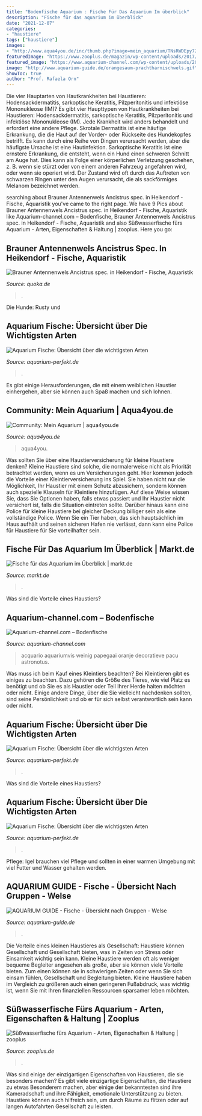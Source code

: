 ```yaml
---
title: "Bodenfische Aquarium : Fische Für Das Aquarium Im überblick"
description: "Fische für das aquarium im überblick"
date: "2021-12-07"
categories:
- "haustiere"
tags: ["haustiere"]
images:
- "http://www.aqua4you.de/inc/thumb.php?image=mein_aquarium/TNsRWDEpy72.jpg&amp;w=465"
featuredImage: "https://www.zooplus.de/magazin/wp-content/uploads/2017/08/süßwasserfische-im-aquarium-768x512.jpeg"
featured_image: "https://www.aquarium-channel.com/wp-content/uploads/2015/10/bigstock-Beautiful-Little-Aquarium-Fish-66423010.jpg"
image: "http://www.aquarium-guide.de/orangesaum-prachtharnischwels.gif"
ShowToc: true
author: "Prof. Rafaela Orn"
---
```



Die vier Hauptarten von Hautkrankheiten bei Haustieren: Hodensackdermatitis, sarkoptische Keratitis, Pilzperitonitis und infektiöse Mononukleose (IM)?
Es gibt vier Haupttypen von Hautkrankheiten bei Haustieren: Hodensackdermatitis, sarkoptische Keratitis, Pilzperitonitis und infektiöse Mononukleose (IM). Jede Krankheit wird anders behandelt und erfordert eine andere Pflege. Skrotale Dermatitis ist eine häufige Erkrankung, die die Haut auf der Vorder- oder Rückseite des Hundekopfes betrifft. Es kann durch eine Reihe von Dingen verursacht werden, aber die häufigste Ursache ist eine Hautinfektion. Sarkoptische Keratitis ist eine ernstere Erkrankung, die entsteht, wenn ein Hund einen schweren Schnitt am Auge hat. Dies kann als Folge einer körperlichen Verletzung geschehen, z. B. wenn sie stürzt oder von einem anderen Fahrzeug angefahren wird, oder wenn sie operiert wird. Der Zustand wird oft durch das Auftreten von schwarzen Ringen unter den Augen verursacht, die als sackförmiges Melanom bezeichnet werden.

	

		
searching about Brauner Antennenwels Ancistrus spec. in Heikendorf - Fische, Aquaristik you've came to the right page. We have 9 Pics about Brauner Antennenwels Ancistrus spec. in Heikendorf - Fische, Aquaristik like Aquarium-channel.com – Bodenfische, Brauner Antennenwels Ancistrus spec. in Heikendorf - Fische, Aquaristik and also Süßwasserfische fürs Aquarium - Arten, Eigenschaften &amp; Haltung | zooplus. Here you go:
		
    
## Brauner Antennenwels Ancistrus Spec. In Heikendorf - Fische, Aquaristik

<img loading=lazy src="http://bild0.qimage.de/brauner-antennenwels-ancistrus-foto-bild-112991620.jpg" onerror="this.onerror=null;this.src='https://tse2.mm.bing.net/th?id=OIP.1ndhn9Qo8o0kfCna3bw-7wHaLK&amp;pid=15.1';" alt="Brauner Antennenwels Ancistrus spec. in Heikendorf - Fische, Aquaristik">

_Source: quoka.de_

>. 

	

Die Hunde: Rusty und

    
## Aquarium Fische: Übersicht über Die Wichtigsten Arten

<img loading=lazy src="http://aquarium-perfekt.de/wp-content/uploads/2015/07/aquarium-fische-prachtschmerle.jpg" onerror="this.onerror=null;this.src='https://tse3.mm.bing.net/th?id=OIP.Q-kGPeerqD036Jq1iphgHgAAAA&amp;pid=15.1';" alt="Aquarium Fische: Übersicht über die wichtigsten Arten">

_Source: aquarium-perfekt.de_

>. 

	

Es gibt einige Herausforderungen, die mit einem weiblichen Haustier einhergehen, aber sie können auch Spaß machen und sich lohnen.

    
## Community: Mein Aquarium | Aqua4you.de

<img loading=lazy src="http://www.aqua4you.de/inc/thumb.php?image=mein_aquarium/TNsRWDEpy72.jpg&amp;w=465" onerror="this.onerror=null;this.src='https://tse3.mm.bing.net/th?id=OIP.9deQ6r_IHCPVnG6j3Sq1fwAAAA&amp;pid=15.1';" alt="Community: Mein Aquarium | aqua4you.de">

_Source: aqua4you.de_

>aqua4you. 

	

Was sollten Sie über eine Haustierversicherung für kleine Haustiere denken?
Kleine Haustiere sind solche, die normalerweise nicht als Priorität betrachtet werden, wenn es um Versicherungen geht. Hier kommen jedoch die Vorteile einer Kleintierversicherung ins Spiel. Sie haben nicht nur die Möglichkeit, Ihr Haustier mit einem Schutz abzusichern, sondern können auch spezielle Klauseln für Kleintiere hinzufügen. Auf diese Weise wissen Sie, dass Sie Optionen haben, falls etwas passiert und Ihr Haustier nicht versichert ist, falls die Situation eintreten sollte. Darüber hinaus kann eine Police für kleine Haustiere bei gleicher Deckung billiger sein als eine vollständige Police. Wenn Sie ein Tier haben, das sich hauptsächlich im Haus aufhält und seinen sicheren Hafen nie verlässt, dann kann eine Police für Haustiere für Sie vorteilhafter sein.

    
## Fische Für Das Aquarium Im Überblick | Markt.de

<img loading=lazy src="https://bilder.markt.de/images/cms/eigene_bilder/wels_grafik.png" onerror="this.onerror=null;this.src='https://tse3.mm.bing.net/th?id=OIP.NWhhJrQcmNEsW8igC_IGiAHaE8&amp;pid=15.1';" alt="Fische für das Aquarium im Überblick | markt.de">

_Source: markt.de_

>. 

	

Was sind die Vorteile eines Haustiers?

    
## Aquarium-channel.com – Bodenfische

<img loading=lazy src="https://www.aquarium-channel.com/wp-content/uploads/2015/10/bigstock-Beautiful-Little-Aquarium-Fish-66423010.jpg" onerror="this.onerror=null;this.src='https://tse3.mm.bing.net/th?id=OIP.6yHqWeOpCPgQq48oixuSsQHaE8&amp;pid=15.1';" alt="Aquarium-channel.com – Bodenfische">

_Source: aquarium-channel.com_

>acquario aquariumvis weinig papegaai oranje decoratieve pacu astronotus. 

	

Was muss ich beim Kauf eines Kleintiers beachten?
Bei Kleintieren gibt es einiges zu beachten. Dazu gehören die Größe des Tieres, wie viel Platz es benötigt und ob Sie es als Haustier oder Teil Ihrer Herde halten möchten oder nicht. Einige andere Dinge, über die Sie vielleicht nachdenken sollten, sind seine Persönlichkeit und ob er für sich selbst verantwortlich sein kann oder nicht.

    
## Aquarium Fische: Übersicht über Die Wichtigsten Arten

<img loading=lazy src="https://aquarium-perfekt.de/wp-content/uploads/2015/07/aquarium-fische-panzerwels-300x225.jpg" onerror="this.onerror=null;this.src='https://tse4.mm.bing.net/th?id=OIP.XZuuK1GlwSR9DM4vAJ8rtQHaFj&amp;pid=15.1';" alt="Aquarium Fische: Übersicht über die wichtigsten Arten">

_Source: aquarium-perfekt.de_

>. 

	

Was sind die Vorteile eines Haustiers?

    
## Aquarium Fische: Übersicht über Die Wichtigsten Arten

<img loading=lazy src="https://aquarium-perfekt.de/wp-content/uploads/2015/07/aquarium-fische-prachtschmerle-300x225.jpg" onerror="this.onerror=null;this.src='https://tse4.mm.bing.net/th?id=OIP.QHAKCaCH-tyrxktopwnJIAAAAA&amp;pid=15.1';" alt="Aquarium Fische: Übersicht über die wichtigsten Arten">

_Source: aquarium-perfekt.de_

>. 

	

Pflege: Igel brauchen viel Pflege und sollten in einer warmen Umgebung mit viel Futter und Wasser gehalten werden.

    
## AQUARIUM GUIDE - Fische - Übersicht Nach Gruppen - Welse

<img loading=lazy src="http://www.aquarium-guide.de/orangesaum-prachtharnischwels.gif" onerror="this.onerror=null;this.src='https://tse4.mm.bing.net/th?id=OIP.2S_PqdXQS5LWQ9GFabs6-gAAAA&amp;pid=15.1';" alt="AQUARIUM GUIDE - Fische - Übersicht nach Gruppen - Welse">

_Source: aquarium-guide.de_

>. 

	

Die Vorteile eines kleinen Haustieres als Gesellschaft: Haustiere können Gesellschaft und Gesellschaft bieten, was in Zeiten von Stress oder Einsamkeit wichtig sein kann.
Kleine Haustiere werden oft als weniger bequeme Begleiter angesehen als große, aber sie können viele Vorteile bieten. Zum einen können sie in schwierigen Zeiten oder wenn Sie sich einsam fühlen, Gesellschaft und Begleitung bieten. Kleine Haustiere haben im Vergleich zu größeren auch einen geringeren Fußabdruck, was wichtig ist, wenn Sie mit Ihren finanziellen Ressourcen sparsamer leben möchten.

    
## Süßwasserfische Fürs Aquarium - Arten, Eigenschaften &amp; Haltung | Zooplus

<img loading=lazy src="https://www.zooplus.de/magazin/wp-content/uploads/2017/08/süßwasserfische-im-aquarium-768x512.jpeg" onerror="this.onerror=null;this.src='https://tse4.mm.bing.net/th?id=OIP.aPZBdBaiKzEqTshdsVGOxAHaE8&amp;pid=15.1';" alt="Süßwasserfische fürs Aquarium - Arten, Eigenschaften &amp; Haltung | zooplus">

_Source: zooplus.de_

>. 

	

Was sind einige der einzigartigen Eigenschaften von Haustieren, die sie besonders machen?
Es gibt viele einzigartige Eigenschaften, die Haustiere zu etwas Besonderem machen, aber einige der bekanntesten sind ihre Kameradschaft und ihre Fähigkeit, emotionale Unterstützung zu bieten. Haustiere können auch hilfreich sein, um durch Räume zu flitzen oder auf langen Autofahrten Gesellschaft zu leisten.

